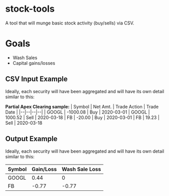 
# stock-tools
A tool that will munge basic stock activity (buy/sells) via CSV.

# Goals
- Wash Sales
- Capital gains/losses


## CSV Input Example

Ideally, each security will have been aggregated and will have its own detail similar to this:

**Partial Apex Clearing sample:**
| Symbol | Net Amt. | Trade Action | Trade Date |
|--|--|--|--|
| GOOGL | -1000.08 | Buy | 2020-03-01
| GOOGL | 1000.52 | Sell | 2020-03-18
| FB | -20.00 | Buy | 2020-03-01
| FB | 19.23 | Sell | 2020-03-18

## Output Example

Ideally, each security will have been aggregated and will have its own detail similar to this:

| Symbol | Gain/Loss | Wash Sale Loss | 
|--|--|--|
| GOOGL | 0.44 | 0 |
| FB | -0.77 | -0.77 |
